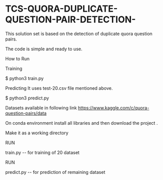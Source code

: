 # TCS-QUORA-DUPLICATE-QUESTION-PAIR-DETECTION-
This solution set is based on the detection of duplicate quora question pairs.

The code is simple and ready to use.

How to Run

Training

$ python3 train.py

Predicting
It uses test-20.csv file mentioned above.

$ python3 predict.py

Datasets available in following link
https://www.kaggle.com/c/quora-question-pairs/data

On conda environment install all libraries and then download the project .

Make it as a working directory 

RUN 

train.py -- for training of 20 dataset 

RUN

predict.py -- for prediction of remaining dataset
